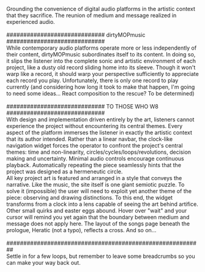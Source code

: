 Grounding the convenience of digital audio platforms in the artistic context that they sacrifice. 
The reunion of medium and message realized in experienced audio. <br/> <br/> 
############################# dirtyMOPmusic ############################# <br/> 
While contemporary audio platforms operate more or less independently of their content, 
dirtyMOPmusic subordinates itself to its content. 
In doing so, it slips the listener into the complete sonic and artistic environment of each project, 
like a dusty old record sliding home into its sleeve. 
Though it won't warp like a record, it should warp your perspective sufficiently to appreciate each record you play. 
Unfortunately, there is only one record to play currently
(and considering how long it took to make that happen, I'm going to need some ideas... 
React composition to the rescue? To be determined) <br/> <br/> 
############################# TO THOSE WHO W8 ############################# <br/> 
With design and implementation driven entirely by the art, 
listeners cannot experience the project without encountering its central themes. 
Every aspect of the platform immerses the listener in exactly the artistic context that its author intended. 
Rather than a linear navbar, the clock-like navigation widget forces the operator to confront the project's central themes: 
time and non-linearity, circles/cycles/loops/revolutions, decision making and uncertainty. 
Minimal audio controls encourage continuous playback. Automatically repeating the piece seamlessly hints that the project
was designed as a hermeneutic circle. <br/> 
All key project art is featured and arranged in a style that conveys the narrative. 
Like the music, the site itself is one giant semiotic puzzle. To solve it (impossible) the user will need to exploit yet another theme
of the piece: observing and drawing distinctions. To this end, the widget transforms from a clock into a lens capable of seeing the art behind artifice. 
Other small quirks and easter eggs abound. Hover over "wait" and your cursor will remind you yet again that the boundary between medium and message does not apply here. The layout of the songs page beneath the prologue, Heratic (not a typo), reflects a cross. And so on... <br/> <br/> 
##########################################################<br/> 
Settle in for a few loops, but remember to leave some breadcrumbs so you can make your way back out. 

